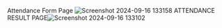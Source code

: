 Attendance Form Page ![Screenshot 2024-09-16 133158](https://github.com/user-attachments/assets/804ca5fa-0944-449d-97a6-d7af03a2fb08)
 ATTENDANCE RESULT PAGE![Screenshot 2024-09-16 133102](https://github.com/user-attachments/assets/5ebcd60a-0f37-4005-88c4-ba704dfcc16a)
